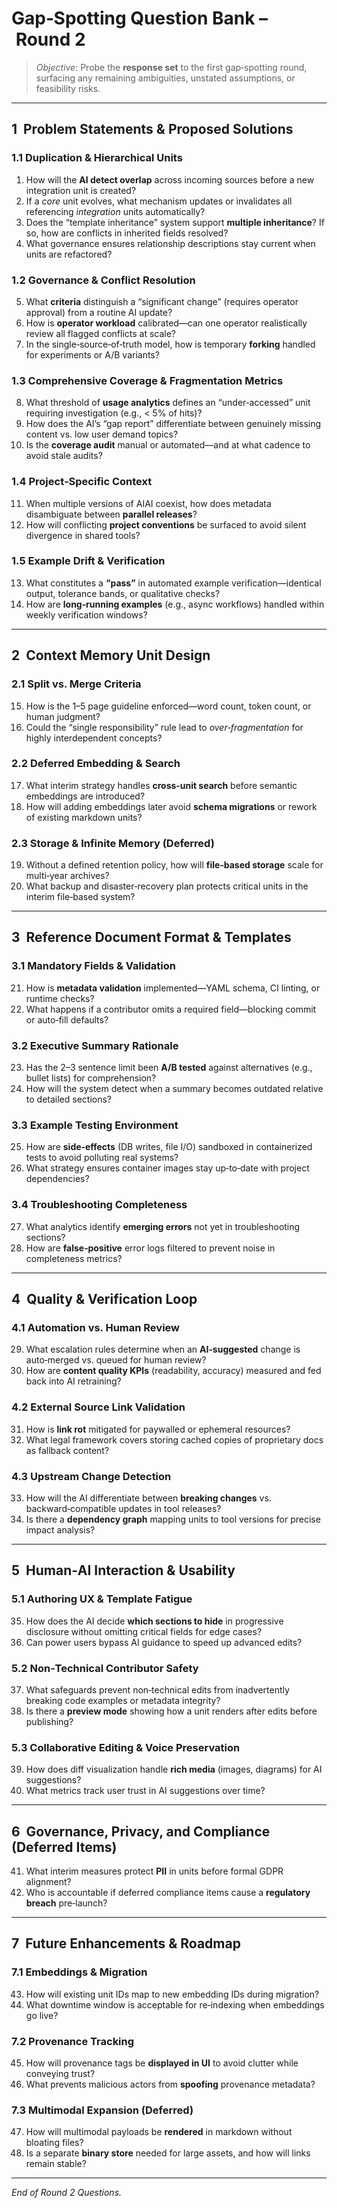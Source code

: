 # Gap‑Spotting Question Bank – Round 2

> *Objective*: Probe the **response set** to the first gap‑spotting round, surfacing any remaining ambiguities, unstated assumptions, or feasibility risks.

---
## 1  Problem Statements & Proposed Solutions

### 1.1 Duplication & Hierarchical Units
1. How will the **AI detect overlap** across incoming sources before a new integration unit is created?
2. If a *core* unit evolves, what mechanism updates or invalidates all referencing *integration* units automatically?
3. Does the “template inheritance” system support **multiple inheritance**? If so, how are conflicts in inherited fields resolved?
4. What governance ensures relationship descriptions stay current when units are refactored?

### 1.2 Governance & Conflict Resolution
5. What **criteria** distinguish a “significant change” (requires operator approval) from a routine AI update?
6. How is **operator workload** calibrated—can one operator realistically review all flagged conflicts at scale?
7. In the single‑source‑of‑truth model, how is temporary **forking** handled for experiments or A/B variants?

### 1.3 Comprehensive Coverage & Fragmentation Metrics
8. What threshold of **usage analytics** defines an “under‑accessed” unit requiring investigation (e.g., < 5% of hits)?
9. How does the AI’s “gap report” differentiate between genuinely missing content vs. low user demand topics?
10. Is the **coverage audit** manual or automated—and at what cadence to avoid stale audits?

### 1.4 Project‑Specific Context
11. When multiple versions of AIAI coexist, how does metadata disambiguate between **parallel releases**?
12. How will conflicting **project conventions** be surfaced to avoid silent divergence in shared tools?

### 1.5 Example Drift & Verification
13. What constitutes a **“pass”** in automated example verification—identical output, tolerance bands, or qualitative checks?
14. How are **long‑running examples** (e.g., async workflows) handled within weekly verification windows?

---
## 2  Context Memory Unit Design

### 2.1 Split vs. Merge Criteria
15. How is the 1–5 page guideline enforced—word count, token count, or human judgment?
16. Could the “single responsibility” rule lead to *over‑fragmentation* for highly interdependent concepts?

### 2.2 Deferred Embedding & Search
17. What interim strategy handles **cross‑unit search** before semantic embeddings are introduced?
18. How will adding embeddings later avoid **schema migrations** or rework of existing markdown units?

### 2.3 Storage & Infinite Memory (Deferred)
19. Without a defined retention policy, how will **file‑based storage** scale for multi‑year archives?
20. What backup and disaster‑recovery plan protects critical units in the interim file‑based system?

---
## 3  Reference Document Format & Templates

### 3.1 Mandatory Fields & Validation
21. How is **metadata validation** implemented—YAML schema, CI linting, or runtime checks?
22. What happens if a contributor omits a required field—blocking commit or auto‑fill defaults?

### 3.2 Executive Summary Rationale
23. Has the 2–3 sentence limit been **A/B tested** against alternatives (e.g., bullet lists) for comprehension?
24. How will the system detect when a summary becomes outdated relative to detailed sections?

### 3.3 Example Testing Environment
25. How are **side‑effects** (DB writes, file I/O) sandboxed in containerized tests to avoid polluting real systems?
26. What strategy ensures container images stay up‑to‑date with project dependencies?

### 3.4 Troubleshooting Completeness
27. What analytics identify **emerging errors** not yet in troubleshooting sections?
28. How are **false‑positive** error logs filtered to prevent noise in completeness metrics?

---
## 4  Quality & Verification Loop

### 4.1 Automation vs. Human Review
29. What escalation rules determine when an **AI‑suggested** change is auto‑merged vs. queued for human review?
30. How are **content quality KPIs** (readability, accuracy) measured and fed back into AI retraining?

### 4.2 External Source Link Validation
31. How is **link rot** mitigated for paywalled or ephemeral resources?
32. What legal framework covers storing cached copies of proprietary docs as fallback content?

### 4.3 Upstream Change Detection
33. How will the AI differentiate between **breaking changes** vs. backward‑compatible updates in tool releases?
34. Is there a **dependency graph** mapping units to tool versions for precise impact analysis?

---
## 5  Human‑AI Interaction & Usability

### 5.1 Authoring UX & Template Fatigue
35. How does the AI decide **which sections to hide** in progressive disclosure without omitting critical fields for edge cases?
36. Can power users bypass AI guidance to speed up advanced edits?

### 5.2 Non‑Technical Contributor Safety
37. What safeguards prevent non‑technical edits from inadvertently breaking code examples or metadata integrity?
38. Is there a **preview mode** showing how a unit renders after edits before publishing?

### 5.3 Collaborative Editing & Voice Preservation
39. How does diff visualization handle **rich media** (images, diagrams) for AI suggestions?
40. What metrics track user trust in AI suggestions over time?

---
## 6  Governance, Privacy, and Compliance (Deferred Items)

41. What interim measures protect **PII** in units before formal GDPR alignment?
42. Who is accountable if deferred compliance items cause a **regulatory breach** pre‑launch?

---
## 7  Future Enhancements & Roadmap

### 7.1 Embeddings & Migration
43. How will existing unit IDs map to new embedding IDs during migration?
44. What downtime window is acceptable for re‑indexing when embeddings go live?

### 7.2 Provenance Tracking
45. How will provenance tags be **displayed in UI** to avoid clutter while conveying trust?
46. What prevents malicious actors from **spoofing** provenance metadata?

### 7.3 Multimodal Expansion (Deferred)
47. How will multimodal payloads be **rendered** in markdown without bloating files?
48. Is a separate **binary store** needed for large assets, and how will links remain stable?

---
*End of Round 2 Questions.*

